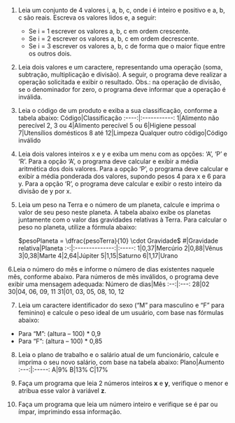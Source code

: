  1. Leia um conjunto de 4 valores i, a, b, c, onde i é inteiro e positivo e a, b, c são reais. Escreva os valores lidos e, a seguir:
    * Se i = 1 escrever os valores a, b, c em ordem crescente.
    * Se i = 2 escrever os valores a, b, c em ordem decrescente.
    * Se i = 3 escrever os valores a, b, c de forma que o maior fique entre os outros dois.

2. Leia dois valores e um caractere, representando uma operação (soma, subtração, multiplicação e divisão). A seguir, o programa deve realizar a operação solicitada e exibir o resultado. Obs.: na operação de divisão, se o denominador for zero, o programa deve informar que a operação é inválida.

3. Leia o código de um produto e exiba a sua classificação, conforme a
tabela abaixo:
    Código|Classificação
    :----:|:-----------:
    1|Alimento não perecível
    2, 3 ou 4|Alimento perecível
    5 ou 6|Higiene pessoal
    7|Utensílios domésticos
    8 até 12|Limpeza
    Qualquer outro código|Código inválido

4. Leia dois valores inteiros x e y e exiba um menu com as opções: ‘A’, ‘P’ e ‘R’. Para a opção ‘A’, o programa deve calcular e exibir a média aritmética dos dois valores. Para a opção ‘P’, o programa deve calcular e exibir a média ponderada dos valores, supondo pesos 4 para x e 6 para y. Para a opção ‘R’, o programa deve calcular e exibir o resto inteiro da divisão de y por x.

5. Leia um peso na Terra e o número de um planeta, calcule e imprima o valor de seu peso neste planeta. A tabela abaixo exibe os planetas juntamente com o valor das gravidades relativas à Terra. Para calcular o peso no planeta, utilize a fórmula abaixo:

    $pesoPlaneta = \dfrac{pesoTerra}{10} \cdot Gravidade$
    #|Gravidade relativa|Planeta
    :-:|:--------------:|:-----:
    1|0,37|Mercúrio
    2|0,88|Vênus
    3|0,38|Marte
    4|2,64|Júpiter
    5|1,15|Saturno
    6|1,17|Urano

6.Leia o número do mês e informe o número de dias existentes naquele mês, conforme abaixo. Para números de mês inválidos, o programa deve exibir uma mensagem adequada:
    Número de dias|Mês
    :--:|:---:
    28|02
    30|04, 06, 09, 11
    31|01, 03, 05, 08, 10, 12

7. Leia um caractere identificador do sexo (“M” para masculino e “F”
 para feminino) e calcule o peso ideal de um usuário, com base nas fórmulas abaixo:
 * Para “M”: (altura – 100) * 0,9
 * Para “F”: (altura – 100) * 0,85


8. Leia o plano de trabalho e o salário atual de um funcionário, calcule e imprima o seu novo salário, com base na tabela abaixo:
    Plano|Aumento
    :---:|:-----:
    A|9%
    B|13%
    C|17%

9. Faça um programa que leia 2 números inteiros **x** e **y**, verifique o menor e atribua esse valor à variável **z**.

10. Faça um programa que leia um número inteiro e verifique se é par ou ímpar, imprimindo essa informação.
